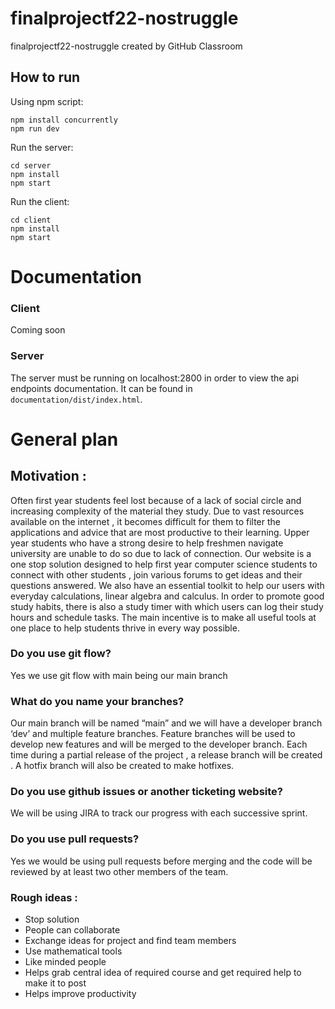 # finalprojectf22-nostruggle
finalprojectf22-nostruggle created by GitHub Classroom

## How to run
Using npm script:
```
npm install concurrently
npm run dev
```
Run the server:
```
cd server
npm install
npm start
```
Run the client:
```
cd client
npm install
npm start
```

# Documentation
### Client
Coming soon

### Server
The server must be running on localhost:2800 in order to view the api endpoints documentation.
It can be found in `documentation/dist/index.html`.


# General plan
## Motivation :
Often first year students feel lost because of a lack of social circle and increasing   complexity of the material they study. Due to vast resources available on the internet , it becomes difficult for them to filter the applications and advice that are most productive to their learning. Upper year students who have a strong desire to help freshmen navigate university are unable to do so due to lack of connection. Our website is a one stop solution designed to help first year computer science students to connect with other students , join various forums to get ideas and their questions answered. We also have an essential toolkit to help our users with everyday calculations, linear algebra and calculus. In order to promote good study habits, there is also a study timer with which users can log their study hours and schedule tasks. The main incentive is to make all useful tools at one place to help students thrive in every way possible.

### Do you use git flow? 
Yes  we use git flow with main being our main branch

### What do you name your branches?
Our main branch will be named “main” and we will have a developer branch ‘dev’ and multiple feature branches.
Feature branches will be used to develop new features and will be merged to the developer branch. Each time during a partial release of the project , a release branch will be created . A hotfix branch will also be created to make hotfixes.

 ### Do you use github issues or another ticketing website?
We will be using JIRA to track our progress with each successive sprint.

 ### Do you use pull requests?
Yes we would be using pull requests before merging and the code will be reviewed by at least two other members of the team.


### Rough ideas :
- Stop solution 
- People can collaborate 
- Exchange ideas for project and find team members
- Use mathematical tools
- Like minded people 
- Helps grab central idea of required course and get required help to make it to post 
- Helps improve productivity 



